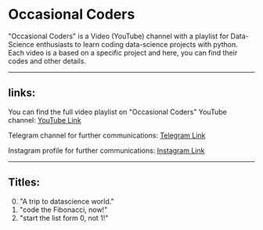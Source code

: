 # Occasional Coders
"Occasional Coders" is a Video (YouTube) channel with a playlist for Data-Science enthusiasts to learn coding data-science projects with python. Each video is a based on a specific project and here, you can find their codes and other details.

***

## links:
You can find the full video playlist on "Occasional Coders" YouTube channel: [YouTube Link](https://youtube.com/) 

Telegram channel for further communications: [Telegram Link](https://t.me/oc_coders) 

Instagram profile for further communications: [Instagram Link](instagram.com/oc_coders)

***

## Titles:

0. "A trip to datascience world."
1. "code the Fibonacci, now!"
2. "start the list form 0, not 1!"
